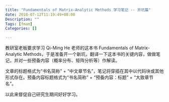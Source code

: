```yaml
---
title: "Fundamentals of Matrix-Analytic Methods 学习笔记 -- 开坑篇"
date: 2018-07-12T11:19:49+08:00
Description: ""
Tags: [fmam]
Categories: []

---
```

教研室老板要求学习 Qi-Ming He 老师的这本书 Fundamentals of Matrix-Analytic Methods，于是准备开一个新坑，翻译一下这本书的关键内容，做做笔记，并对一些预备内容（概率分布、矩阵分析等）作解读。

文章的标题格式为“书名简称” + “中文章节名”，笔记将穿插在其中以代码块或其他形式存在。预备内容标题格式为“书名简称” + “预备内容：标题” + “大致章节名”。

以此来督促自己研究生期间好好学习。

